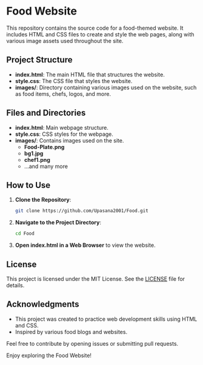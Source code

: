# Food Website

This repository contains the source code for a food-themed website. It includes HTML and CSS files to create and style the web pages, along with various image assets used throughout the site.

## Project Structure

- **index.html**: The main HTML file that structures the website.
- **style.css**: The CSS file that styles the website.
- **images/**: Directory containing various images used on the website, such as food items, chefs, logos, and more.

## Files and Directories

- **index.html**: Main webpage structure.
- **style.css**: CSS styles for the webpage.
- **images/**: Contains images used on the site.
  - **Food-Plate.png**
  - **bg1.jpg**
  - **chef1.png**
  - ...and many more

## How to Use

1. **Clone the Repository**:
   ```sh
   git clone https://github.com/Upasana2001/Food.git
   ```
2. **Navigate to the Project Directory**:
   ```sh
   cd Food
   ```
3. **Open index.html in a Web Browser** to view the website.

## License

This project is licensed under the MIT License. See the [LICENSE](LICENSE) file for details.

## Acknowledgments

- This project was created to practice web development skills using HTML and CSS.
- Inspired by various food blogs and websites.

Feel free to contribute by opening issues or submitting pull requests.

Enjoy exploring the Food Website!
